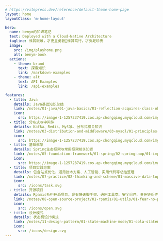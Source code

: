 ```yaml
---
# https://vitepress.dev/reference/default-theme-home-page
layout: home
layoutClass: 'm-home-layout'

hero:
  name: benym的知识笔记
  text: Deployed with a Cloud-Native Architecture
  tagline: 惟其艰难，才更显勇毅🍂惟其笃行，才弥足珍贵
  image:
    src: /img/playhome.png
    alt: benym-book
  actions:
    - theme: brand
      text: 探索知识
      link: /markdown-examples
    - theme: alt
      text: API Examples
      link: /api-examples

features:
  - title: Java
    details: Java基础知识总结
    link: /notes/01-java/01-java-basics/01-reflection-acquires-class-objects-in-three-ways
    icon:
      src: https://image-1-1257237419.cos.ap-chongqing.myqcloud.com/img/site1back.png
  - title: 分布式与中间件
    details: Kafka、Redis、MySQL、分布式相关知识
    link: /notes/03-distribution-and-middleware/03-mysql/01-principles-and-application-scenarios-of-mysql-index
    icon:
      src: https://image-1-1257237419.cos.ap-chongqing.myqcloud.com/img/site2back.png
  - title: 基础框架
    details: Spring生态框架与常用框架相关知识
    link: /notes/05-foundation-framework/01-spring/02-spring-aop/01-implement-operation-logging-with-aop
    icon:
      src: https://image-1-1257237419.cos.ap-chongqing.myqcloud.com/img/site3back.png
  - title: 项目实践方案
    details: 包含站点优化、通用技术方案、人工智能、实用代码等总结整理
    link: /notes/07-practice/02-thinking-and-scheme/01-massive-data-topk-problem
    icon:
      src: /icons/task.svg
  - title: 开源项目
    details: Rpamis系列开源项目，现有快速脚手架、通用工具类、安全组件、责任链组件
    link: /notes/08-open-source-project/01-rpamis/01-utils/01-fear-no-performance-worries-twelve-bean-copy-tools-pressure-test-big-competition
    icon:
      src: /icons/open.svg
  - title: 设计模式
    details: 状态机设计模式
    link: /notes/11-design-pattern/01-state-machine-mode/01-cola-statemachine-transaction-failure-pit
    icon:
      src: /icons/design.svg
---
```


<style>
/*爱的魔力转圈圈*/
.m-home-layout .image-src:hover {
  transform: translate(-50%, -50%) rotate(666turn);
  transition: transform 59s 1s cubic-bezier(0.3, 0, 0.8, 1);
}

.m-home-layout .details small {
  opacity: 0.8;
}

.m-home-layout .item:last-child .details {
  display: flex;
  justify-content: flex-end;
  align-items: end;
}
</style>
